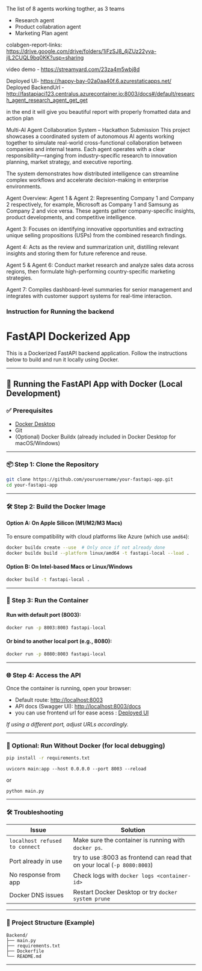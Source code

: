 The list of 8 agents working togther, as 3 teams
- Research agent
- Product collabration agent
- Marketing Plan agent

colabgen-report-links: https://drive.google.com/drive/folders/1iFzSJ8_4jZUz22yva-jlL2CUQL9bq0KK?usp=sharing

video demo - https://streamyard.com/23za4m5wbj8d

Deployed UI- https://happy-bay-02a0aa40f.6.azurestaticapps.net/
Deployed BackendUrl - http://fastapiaci123.centralus.azurecontainer.io:8003/docs#/default/research_agent_research_agent_get_get

in the end it will give you beautiful report with properly fromatted data  and  action plan

Multi-AI Agent Collaboration System – Hackathon Submission
This project showcases a coordinated system of autonomous AI agents working together to simulate real-world cross-functional collaboration between companies and internal teams. Each agent operates with a clear responsibility—ranging from industry-specific research to innovation planning, market strategy, and executive reporting.

The system demonstrates how distributed intelligence can streamline complex workflows and accelerate decision-making in enterprise environments.

Agent Overview:
Agent 1 & Agent 2:
Representing Company 1 and Company 2 respectively, for example, Microsoft as Company 1 and Samsung as Company 2 and vice versa. These agents gather company-specific insights, product developments, and competitive intelligence.

Agent 3:
Focuses on identifying innovative opportunities and extracting unique selling propositions (USPs) from the combined research findings.

Agent 4:
Acts as the review and summarization unit, distilling relevant insights and storing them for future reference and reuse.

Agent 5 & Agent 6:
Conduct market research and analyze sales data across regions, then formulate high-performing country-specific marketing strategies.

Agent 7:
Compiles dashboard-level summaries for senior management and integrates with customer support systems for real-time interaction.


### Instruction for Running the backend 

# FastAPI Dockerized App

This is a Dockerized FastAPI backend application. Follow the instructions below to build and run it locally using Docker.

---

## 🐳 Running the FastAPI App with Docker (Local Development)

### ✅ Prerequisites

- [Docker Desktop](https://www.docker.com/products/docker-desktop/)
- Git
- (Optional) Docker Buildx (already included in Docker Desktop for macOS/Windows)

---

### 📦 Step 1: Clone the Repository

```bash
git clone https://github.com/yourusername/your-fastapi-app.git
cd your-fastapi-app
```

---

### 🛠 Step 2: Build the Docker Image

#### Option A: On Apple Silicon (M1/M2/M3 Macs)

To ensure compatibility with cloud platforms like Azure (which use `amd64`):

```bash
docker buildx create --use  # Only once if not already done
docker buildx build --platform linux/amd64 -t fastapi-local --load .
```

#### Option B: On Intel-based Macs or Linux/Windows

```bash
docker build -t fastapi-local .
```

---

### 🚀 Step 3: Run the Container

#### Run with default port (8003):

```bash
docker run -p 8003:8003 fastapi-local
```

#### Or bind to another local port (e.g., 8080):

```bash
docker run -p 8080:8003 fastapi-local
```

---

### 🌐 Step 4: Access the API

Once the container is running, open your browser:

- Default route: [http://localhost:8003](http://localhost:8003)
- API docs (Swagger UI): [http://localhost:8003/docs](http://localhost:8003/docs)
- you can use frontend url for ease acess : [Deployed UI](https://happy-bay-02a0aa40f.6.azurestaticapps.net/)

*If using a different port, adjust URLs accordingly.*

---

### 🧪 Optional: Run Without Docker (for local debugging)

```bash
pip install -r requirements.txt
```
```
uvicorn main:app --host 0.0.0.0 --port 8003 --reload
```
or 
```
python main.py
```

---

### 🛠 Troubleshooting

| Issue | Solution |
|-------|----------|
| `localhost refused to connect` | Make sure the container is running with `docker ps`. |
| Port already in use | try to use :8003 as frontend can read that on your local (`-p 8080:8003`) |
| No response from app | Check logs with `docker logs <container-id>` |
| Docker DNS issues | Restart Docker Desktop or try `docker system prune` |

---

### 📁 Project Structure (Example)

```
Backend/
├── main.py
├── requirements.txt
├── Dockerfile
└── README.md
```

---


